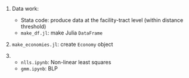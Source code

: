 1) Data work: 
   - Stata code: produce data at the facility-tract level (within distance threshold)
   - `make_df.jl`: make Julia `DataFrame`

2) `make_economies.jl`: create `Economy` object

3)
   - `nlls.ipynb`: Non-linear least squares
   - `gmm.ipynb`: BLP


